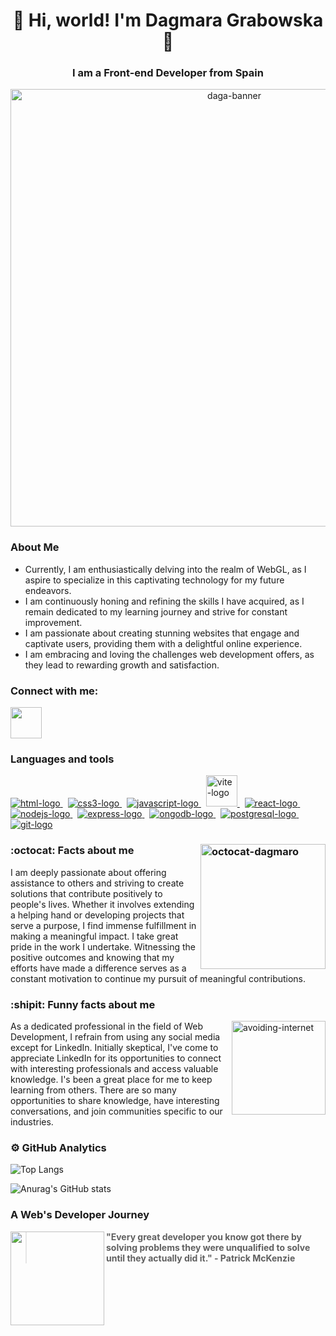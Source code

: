 <div align="center"> 

# 👋 Hi, world! I'm Dagmara Grabowska👋


### **I am a Front-end Developer** from Spain

<img  alt="daga-banner" src="https://github.com/user-attachments/assets/5a3acb75-dec5-4f67-a9e8-a27bdb03f2b8" width="700"/>

</div>


### About Me

* Currently, I am enthusiastically delving into the realm of WebGL, as I aspire to specialize in this captivating technology for my future endeavors.
* I am continuously honing and refining the skills I have acquired, as I remain dedicated to my learning journey and strive for constant improvement.
* I am passionate about creating stunning websites that engage and captivate users, providing them with a delightful online experience.
* I am embracing and loving the challenges web development offers, as they lead to rewarding growth and satisfaction.

### Connect with me:

<a href="https://www.linkedin.com/in/dagmara-grabowska/">
    <img src="https://icongr.am/devicon/linkedin-original.svg?size=50&color=currentColor" height="50" width="50" style="max-width: 100%"/>
</a>

### Languages and tools

<div>
    <a href="https://html.com/"> 
        <img alt="html-logo" src="https://icongr.am/devicon/html5-original.svg?size=40&color=currentColor"/>
    </a>
    &nbsp
    <a href="https://www.css3.com/">
        <img alt ="css3-logo" src="https://icongr.am/devicon/css3-original-wordmark.svg?size=50&color=currentColor"/>
    <a/>
    &nbsp
    <a href="https://www.javascript.com/">
        <img alt="javascript-logo" src="https://icongr.am/devicon/javascript-original.svg?size=40&color=currentColor"/>
    </a>
    &nbsp
    <a href="https://vitejs.dev/">
        <img alt="vite-logo" src="./images/vite-logo.svg" width="50"/>
    </a>
    &nbsp
    <a href="https://react.dev/">
        <img alt="react-logo" src="https://icongr.am/devicon/react-original.svg?size=40&color=currentColor"/>
    </a>
    &nbsp
    <a href="https://nodejs.org/en">
        <img alt="nodejs-logo" src="https://icongr.am/devicon/nodejs-original.svg?size=50&color=currentColor"/>
    </a>
    &nbsp
    <a href="https://expressjs.com/">
        <img alt="express-logo" src="https://icongr.am/devicon/express-original.svg?size=50&color=currentColor"/>
    </a>
    &nbsp
    <a href="https://www.mongodb.com/">
        <img alt="ongodb-logo" src="https://icongr.am/devicon/mongodb-original.svg?size=50&color=currentColor"/>
    </a>
    &nbsp
    <a href="https://www.postgresql.org/">
        <img alt="postgresql-logo" src="https://icongr.am/devicon/postgresql-original.svg?size=40&color=currentColor"/>
    </a>
    &nbsp
    <a href="https://git-scm.com/">
        <img alt="git-logo" src="https://icongr.am/devicon/git-original.svg?size=50&color=currentColor"/>
    </a>
</div>

### :octocat: Facts about me <img align="right" alt="octocat-dagmaro" src="https://github.com/user-attachments/assets/4638fc71-2950-4fcf-882b-abb9875083a0" width="200"/> 

 <p align="left"> I am deeply passionate about offering assistance to others and striving to create solutions that contribute positively to 
    people's lives. Whether it involves extending a helping hand or developing projects that serve a purpose, I find immense fulfillment in making a meaningful impact. I take great pride in the work I undertake. Witnessing the positive outcomes and knowing that my efforts have made a difference serves as a constant motivation to continue my pursuit of meaningful contributions.</p>


### :shipit: Funny facts about me

<p>

<img align="right" alt="avoiding-internet" src="./images/funny-jacket.gif" width="150"><p align="left">As a dedicated professional in the field of Web Development, I refrain from using any social media except for LinkedIn. Initially skeptical, I've come to appreciate LinkedIn for its opportunities to connect with interesting professionals and access valuable knowledge. I's been a great place for me to keep learning from others. There are so many opportunities to share knowledge, have interesting conversations, and join communities specific to our industries.</p>

<p>

### ⚙️ GitHub Analytics

![Top Langs](https://github-readme-stats.vercel.app/api/top-langs/?username=nugmara&layout=compact&langs_count=8&theme=jolly)

![Anurag's GitHub stats](https://github-readme-stats.vercel.app/api?username=nugmara&show_icons=true&theme=jolly&rank_icon=github)

</p>

<p>

### A Web's Developer Journey

<img align="left" width="150px" src="https://github.com/nugmara/nugmara/assets/118689208/1fae466f-dac4-4362-b0c0-05d83df2f2b2"/>

> **"Every great developer you know got there by solving problems they were unqualified to solve until they actually did it." - Patrick McKenzie**

</p>





<!--
**dagmaro/dagmaro** is a ✨ _special_ ✨ repository because its `README.md` (this file) appears on your GitHub profile.

Here are some ideas to get you started:

- 🔭 I’m currently working on ...
- 🌱 I’m currently learning ...
- 👯 I’m looking to collaborate on ...
- 🤔 I’m looking for help with ...
- 💬 Ask me about ...
- 📫 How to reach me: ...
- 😄 Pronouns: ...
- ⚡ Fun fact: ...
-->
